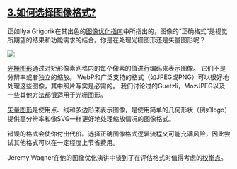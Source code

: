 <div>
    <script>
    var _hmt = _hmt || [];
    (function() {
        var hm = document.createElement("script");
        hm.src = "https://hm.baidu.com/hm.js?4f01de5cc0f84f20fea5a4202233614f&tt=ch3&key=" + Date.now();
        var s = document.getElementsByTagName("script")[0]; 
        s.parentNode.insertBefore(hm, s);
        _hmt.push(['图像优化', 'ch3.md', 'pv', '第3章', '如何选择图像格式?']);
    })();
    </script>
</div>

## [3.如何选择图像格式?](https://images.guide/#choosing-an-image-format)

正如Ilya Grigorik在其出色的[图像优化指南](https://developers.google.com/web/fundamentals/performance/optimizing-content-efficiency/image-optimization)中所指出的，图像的“正确格式”是视觉所期望的结果和功能需求的结合。你是在处理光栅图形还是矢量图形呢？

![](https://images.guide/images/book-images/rastervvector-large.png)

[光栅图形](https://en.wikipedia.org/wiki/Raster_graphics)通过对矩形像素网格内的每个像素的值进行编码来表示图像。 它们不是分辨率或者独立的缩放。 WebP和广泛支持的格式（如JPEG或PNG）可以很好地处理这些图像，其中照片写实是必需的。 我们讨论过的Guetzli，MozJPEG以及一些其他方法都很适用于光栅图形。

[矢量图形](https://en.wikipedia.org/wiki/Vector_graphics)是使用点、线和多边形来表示图像，是使用简单的几何形状（例如logo）提供高分辨率和像SVG一样更好地处理缩放情况的图像格式。

错误的格式会使你付出代价。选择正确图像格式逻辑流程又可能充满风险，因此尝试其他格式可以在一定程度上节省费用。

Jeremy Wagner在他的图像优化演讲中谈到了在评估格式时值得考虑的[权衡点](http://jlwagner.net/talks/these-images/#/2/2)。